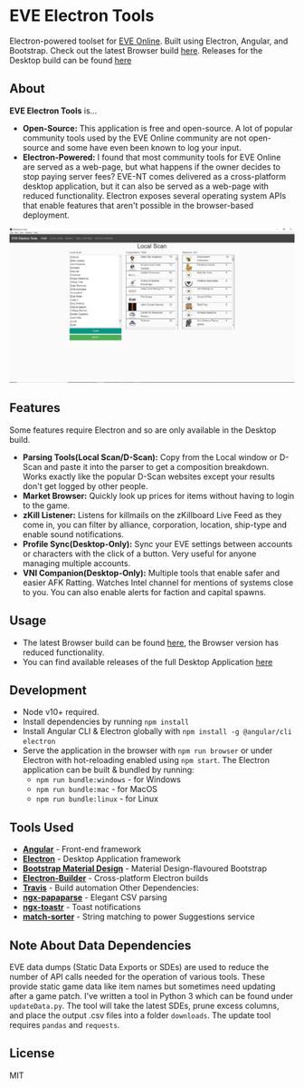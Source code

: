 # EVE Electron Tools

Electron-powered toolset for [EVE Online](https://www.eveonline.com/). Built using Electron, Angular, and Bootstrap. Check out the latest Browser build [here](https://kevinleung987.github.io/eve-electron-tools/). Releases for the Desktop build can be found [here](https://github.com/kevinleung987/eve-electron-tools/releases)

## About

**EVE Electron Tools** is...
- **Open-Source:** This application is free and open-source. A lot of popular community tools used by the EVE Online community are not open-source and some have even been known to log your input.
- **Electron-Powered:** I found that most community tools for EVE Online are served as a web-page, but what happens if the owner decides to stop paying server fees? EVE-NT comes delivered as a cross-platform desktop application, but it can also be served as a web-page with reduced functionality. Electron exposes several operating system APIs that enable features that aren't possible in the browser-based deployment.

![](preview.jpg?raw=true)

## Features
Some features require Electron and so are only available in the Desktop build.
- **Parsing Tools(Local Scan/D-Scan):** Copy from the Local window or D-Scan and paste it into the parser to get a composition breakdown. Works exactly like the popular D-Scan websites except your results don't get logged by other people.
- **Market Browser:** Quickly look up prices for items without having to login to the game.
- **zKill Listener:** Listens for killmails on the zKillboard Live Feed as they come in, you can filter by alliance, corporation, location, ship-type and enable sound notifications.
- **Profile Sync(Desktop-Only):** Sync your EVE settings between accounts or characters with the click of a button. Very useful for anyone managing multiple accounts.
- **VNI Companion(Desktop-Only):** Multiple tools that enable safer and easier AFK Ratting. Watches Intel channel for mentions of systems close to you. You can also enable alerts for faction and capital spawns.

## Usage

- The latest Browser build can be found [here](https://kevinleung987.github.io/eve-electron-tools/), the Browser version has reduced functionality.
- You can find available releases of the full Desktop Application [here](https://github.com/kevinleung987/eve-electron-tools/releases)

## Development

- Node v10+ required.
- Install dependencies by running `npm install`
- Install Angular CLI & Electron globally with `npm install -g @angular/cli electron`
- Serve the application in the browser with `npm run browser` or under Electron with hot-reloading enabled using `npm start`. The Electron application can be built & bundled by running:
  - `npm run bundle:windows` - for Windows
  - `npm run bundle:mac` - for MacOS
  - `npm run bundle:linux` - for Linux

## Tools Used

- **[Angular](https://github.com/angular/angular)** - Front-end framework
- **[Electron](https://github.com/electron/electron)** - Desktop Application framework
- **[Bootstrap Material Design](https://github.com/FezVrasta/bootstrap-material-design)** - Material Design-flavoured Bootstrap
- **[Electron-Builder](https://github.com/electron-userland/electron-builder)** - Cross-platform Electron builds
- **[Travis](https://travis-ci.com/)** - Build automation
Other Dependencies:
- **[ngx-papaparse](https://github.com/alberthaff/ngx-papaparse)** - Elegant CSV parsing
- **[ngx-toastr](https://github.com/scttcper/ngx-toastr)** - Toast notifications
- **[match-sorter](https://github.com/kentcdodds/match-sorter)** - String matching to power Suggestions service

## Note About Data Dependencies

EVE data dumps (Static Data Exports or SDEs) are used to reduce the number of API calls needed for the operation of various tools. These provide static game data like item names but sometimes need updating after a game patch. I've written a tool in Python 3 which can be found under `updateData.py`. The tool will take the latest SDEs, prune excess columns, and place the output .csv files into a folder `downloads`. The update tool requires `pandas` and `requests`.

License
----
MIT
